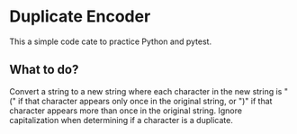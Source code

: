 # Duplicate Encoder

This a simple code cate to practice Python and pytest.

## What to do?

Convert a string to a new string where each character in the new string is "(" if that character appears only once in the original string, or ")" if that character appears more than once in the original string. Ignore capitalization when determining if a character is a duplicate.
